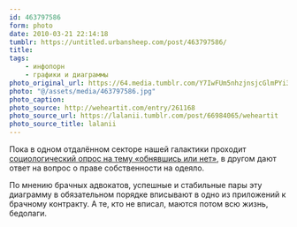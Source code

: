 ```yaml
---
id: 463797586
form: photo
date: 2010-03-21 22:14:18
tumblr: https://untitled.urbansheep.com/post/463797586/
title:
tags:
    - инфопорн
    - графики и диаграммы
photo_original_url: https://64.media.tumblr.com/Y7IwFUm5nhzjnsjcGlmPYi31o1_500.jpg
photo: "@/assets/media/463797586.jpg"
photo_caption:
photo_source: http://weheartit.com/entry/261168
photo_source_url: https://lalanii.tumblr.com/post/66984065/weheartit
photo_source_title: lalanii
---
```


<p>Пока в одном отдалённом секторе нашей галактики проходит <a href="http://ff.im/hNvKW">социологический опрос на тему «обнявшись или нет»</a>, в другом дают ответ на вопрос о праве собственности на одеяло.</p>

<p>По мнению брачных адвокатов, успешные и стабильные пары эту диаграмму в обязательном порядке вписывают в одно из приложений к брачному контракту. А те, кто не вписал, маются потом всю жизнь, бедолаги.</p>
